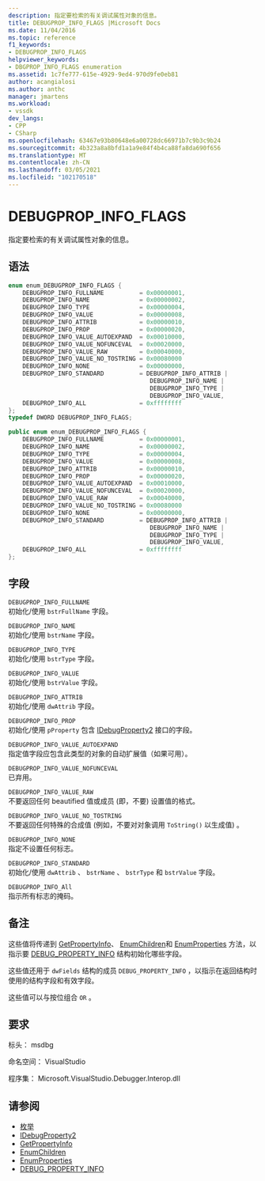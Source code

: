 ```yaml
---
description: 指定要检索的有关调试属性对象的信息。
title: DEBUGPROP_INFO_FLAGS |Microsoft Docs
ms.date: 11/04/2016
ms.topic: reference
f1_keywords:
- DEBUGPROP_INFO_FLAGS
helpviewer_keywords:
- DBGPROP_INFO_FLAGS enumeration
ms.assetid: 1c7fe777-615e-4929-9ed4-970d9fe0eb81
author: acangialosi
ms.author: anthc
manager: jmartens
ms.workload:
- vssdk
dev_langs:
- CPP
- CSharp
ms.openlocfilehash: 63467e93b80648e6a00728dc66971b7c9b3c9b24
ms.sourcegitcommit: 4b323a8a8bfd1a1a9e84f4b4ca88fa8da690f656
ms.translationtype: MT
ms.contentlocale: zh-CN
ms.lasthandoff: 03/05/2021
ms.locfileid: "102170518"
---
```

# <a name="debugprop_info_flags"></a>DEBUGPROP_INFO_FLAGS
指定要检索的有关调试属性对象的信息。

## <a name="syntax"></a>语法

```cpp
enum enum_DEBUGPROP_INFO_FLAGS {
    DEBUGPROP_INFO_FULLNAME          = 0x00000001,
    DEBUGPROP_INFO_NAME              = 0x00000002,
    DEBUGPROP_INFO_TYPE              = 0x00000004,
    DEBUGPROP_INFO_VALUE             = 0x00000008,
    DEBUGPROP_INFO_ATTRIB            = 0x00000010,
    DEBUGPROP_INFO_PROP              = 0x00000020,
    DEBUGPROP_INFO_VALUE_AUTOEXPAND  = 0x00010000,
    DEBUGPROP_INFO_VALUE_NOFUNCEVAL  = 0x00020000,
    DEBUGPROP_INFO_VALUE_RAW         = 0x00040000,
    DEBUGPROP_INFO_VALUE_NO_TOSTRING = 0x00080000
    DEBUGPROP_INFO_NONE              = 0x00000000,
    DEBUGPROP_INFO_STANDARD          = DEBUGPROP_INFO_ATTRIB |
                                        DEBUGPROP_INFO_NAME |
                                        DEBUGPROP_INFO_TYPE |
                                        DEBUGPROP_INFO_VALUE,
    DEBUGPROP_INFO_ALL               = 0xffffffff
};
typedef DWORD DEBUGPROP_INFO_FLAGS;
```

```csharp
public enum enum_DEBUGPROP_INFO_FLAGS {
    DEBUGPROP_INFO_FULLNAME          = 0x00000001,
    DEBUGPROP_INFO_NAME              = 0x00000002,
    DEBUGPROP_INFO_TYPE              = 0x00000004,
    DEBUGPROP_INFO_VALUE             = 0x00000008,
    DEBUGPROP_INFO_ATTRIB            = 0x00000010,
    DEBUGPROP_INFO_PROP              = 0x00000020,
    DEBUGPROP_INFO_VALUE_AUTOEXPAND  = 0x00010000,
    DEBUGPROP_INFO_VALUE_NOFUNCEVAL  = 0x00020000,
    DEBUGPROP_INFO_VALUE_RAW         = 0x00040000,
    DEBUGPROP_INFO_VALUE_NO_TOSTRING = 0x00080000
    DEBUGPROP_INFO_NONE              = 0x00000000,
    DEBUGPROP_INFO_STANDARD          = DEBUGPROP_INFO_ATTRIB |
                                        DEBUGPROP_INFO_NAME |
                                        DEBUGPROP_INFO_TYPE |
                                        DEBUGPROP_INFO_VALUE,
    DEBUGPROP_INFO_ALL               = 0xffffffff
};
```

## <a name="fields"></a>字段
`DEBUGPROP_INFO_FULLNAME`\
初始化/使用 `bstrFullName` 字段。

`DEBUGPROP_INFO_NAME`\
初始化/使用 `bstrName` 字段。

`DEBUGPROP_INFO_TYPE`\
初始化/使用 `bstrType` 字段。

`DEBUGPROP_INFO_VALUE`\
初始化/使用 `bstrValue` 字段。

`DEBUGPROP_INFO_ATTRIB`\
初始化/使用 `dwAttrib` 字段。

`DEBUGPROP_INFO_PROP`\
初始化/使用 `pProperty` 包含 [IDebugProperty2](../../../extensibility/debugger/reference/idebugproperty2.md) 接口的字段。

`DEBUGPROP_INFO_VALUE_AUTOEXPAND`\
指定值字段应包含此类型的对象的自动扩展值（如果可用）。

`DEBUGPROP_INFO_VALUE_NOFUNCEVAL`\
已弃用。

`DEBUGPROP_INFO_VALUE_RAW`\
不要返回任何 beautified 值或成员 (即，不要) 设置值的格式。

`DEBUGPROP_INFO_VALUE_NO_TOSTRING`\
不要返回任何特殊的合成值 (例如，不要对对象调用 `ToString()` 以生成值) 。

`DEBUGPROP_INFO_NONE`\
指定不设置任何标志。

`DEBUGPROP_INFO_STANDARD`\
初始化/使用 `dwAttrib` 、 `bstrName` 、 `bstrType` 和 `bstrValue` 字段。

`DEBUGPROP_INFO_All`\
指示所有标志的掩码。

## <a name="remarks"></a>备注
这些值将传递到 [GetPropertyInfo](../../../extensibility/debugger/reference/idebugproperty2-getpropertyinfo.md)、 [EnumChildren](../../../extensibility/debugger/reference/idebugproperty2-enumchildren.md)和 [EnumProperties](../../../extensibility/debugger/reference/idebugstackframe2-enumproperties.md) 方法，以指示要 [DEBUG_PROPERTY_INFO](../../../extensibility/debugger/reference/debug-property-info.md) 结构初始化哪些字段。

这些值还用于 `dwFields` 结构的成员 `DEBUG_PROPERTY_INFO` ，以指示在返回结构时使用的结构字段和有效字段。

这些值可以与按位组合 `OR` 。

## <a name="requirements"></a>要求
标头： msdbg

命名空间： VisualStudio

程序集： Microsoft.VisualStudio.Debugger.Interop.dll

## <a name="see-also"></a>请参阅
- [枚举](../../../extensibility/debugger/reference/enumerations-visual-studio-debugging.md)
- [IDebugProperty2](../../../extensibility/debugger/reference/idebugproperty2.md)
- [GetPropertyInfo](../../../extensibility/debugger/reference/idebugproperty2-getpropertyinfo.md)
- [EnumChildren](../../../extensibility/debugger/reference/idebugproperty2-enumchildren.md)
- [EnumProperties](../../../extensibility/debugger/reference/idebugstackframe2-enumproperties.md)
- [DEBUG_PROPERTY_INFO](../../../extensibility/debugger/reference/debug-property-info.md)
